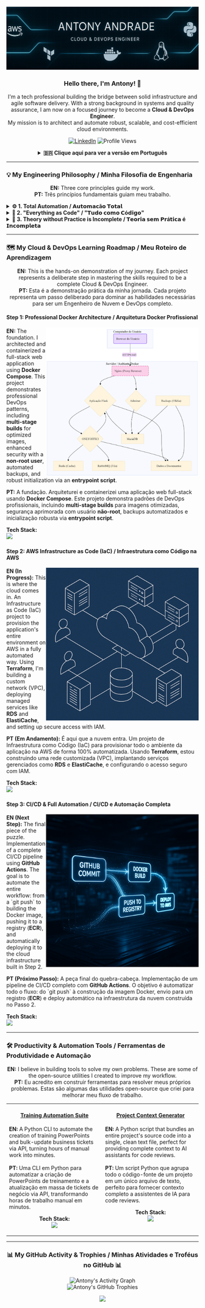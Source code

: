 <!-- Personalized Banner Block -->
<p align="center">
  <img src="https://github.com/antonyandrade01/.github/blob/main/assets/BannerPerfil.png?raw=true" alt="Antony Andrade - Cloud & DevOps Engineer Banner">
</p>

<!-- Introduction Block -->
<div align="center">

### Hello there, I'm Antony! 👋

<p>I'm a tech professional building the bridge between solid infrastructure and agile software delivery. With a strong background in systems and quality assurance, I am now on a focused journey to become a <b>Cloud & DevOps Engineer</b>.<br>My mission is to architect and automate robust, scalable, and cost-efficient cloud environments.</p>

<p>
  <a href="https://www.linkedin.com/in/antony-andrade-a04b92b7/" target="_blank"><img src="https://img.shields.io/badge/LinkedIn-0077B5?style=for-the-badge&logo=linkedin&logoColor=white" alt="LinkedIn"/></a>
  <img src="https://komarev.com/ghpvc/?username=antonyandrade01&label=Profile%20Views&color=blueviolet&style=for-the-badge" alt="Profile Views" />
</p>
</div>

<!-- Collapsible Portuguese Version -->
<details align="center">
  <summary><b>🇧🇷 Clique aqui para ver a versão em Português</b></summary>
  
  ### Olá, eu sou o Antony! 👋
  
  <p>Sou um profissional de tecnologia construindo a ponte entre infraestruturas sólidas e a entrega ágil de software. Com uma forte bagagem em sistemas e quality assurance, agora estou em uma jornada focada para me tornar um <b>Cloud & DevOps Engineer</b>.<br>Minha missão é arquitetar e automatizar ambientes na nuvem que sejam robustos, escaláveis e com custo-eficiente.</p>
</details>

---

### 💡 My Engineering Philosophy / Minha Filosofia de Engenharia

<div align="center">
<p><b>EN:</b> Three core principles guide my work.<br><b>PT:</b> Três princípios fundamentais guiam meu trabalho.</p>
</div>

<details>
  <summary><b>⚙️ 1. Total Automation / 𝗔𝘂𝘁𝗼𝗺𝗮𝗰ã𝗼 𝗧𝗼𝘁𝗮𝗹</b></summary>
  <p>
    <b>EN:</b> If a task is repetitive, it must be automated. Time is valuable.<br>
    <b>PT:</b> Se uma tarefa é repetitiva, ela deve ser automatizada. O tempo é valioso.
  </p>
</details>

<details>
  <summary><b>📜 2. "Everything as Code" / "𝗧𝘂𝗱𝗼 𝗰𝗼𝗺𝗼 𝗖ó𝗱𝗶𝗴𝗼"</b></summary>
  <p>
    <b>EN:</b> Infrastructure and pipelines must be versioned and testable. I use tools like Terraform and Docker to ensure every environment is consistent, secure, and recreatable at any moment.<br>
    <b>PT:</b> Infraestrutura e pipelines devem ser versionados e testáveis. Utilizo ferramentas como Terraform e Docker para garantir que cada ambiente seja consistente, seguro e recriável a qualquer momento.
  </p>
</details>

<details>
  <summary><b>🚀 3. Theory without Practice is Incomplete / 𝗧𝗲𝗼𝗿𝗶𝗮 𝘀𝗲𝗺 𝗣𝗿á𝘁𝗶𝗰𝗮 é 𝗜𝗻𝗰𝗼𝗺𝗽𝗹𝗲𝘁𝗮</b></summary>
  <p>
    <b>EN:</b> Certifications are important to validate knowledge, but true competence is proven in practice. Every concept I study is immediately applied to my projects, transforming theory into functional solutions.<br>
    <b>PT:</b> Certificações são importantes para validar o conhecimento, mas a verdadeira competência é provada na prática. Cada conceito que estudo é imediatamente aplicado nos meus projetos, transformando teoria em soluções funcionais.
  </p>
</details>

---

### 🗺️ My Cloud & DevOps Learning Roadmap / Meu Roteiro de Aprendizagem

<div align="center">
<p><b>EN:</b> This is the hands-on demonstration of my journey. Each project represents a deliberate step in mastering the skills required to be a complete Cloud & DevOps Engineer.<br><b>PT:</b> Esta é a demonstração prática da minha jornada. Cada projeto representa um passo deliberado para dominar as habilidades necessárias para ser um Engenheiro de Nuvem e DevOps completo.</p>
</div>


#### **Step 1: Professional Docker Architecture / Arquitetura Docker Profissional**
<a href="https://github.com/antonyandrade01/clinica-evolution-architecture">
  <img align="right" width="400" src="https://github.com/antonyandrade01/clinica-evolution-architecture/blob/main/docs/images/arquitetura.png?raw=true" alt="Docker Architecture">
</a>
<p><b>EN:</b> The foundation. I architected and containerized a full-stack web application using <b>Docker Compose</b>. This project demonstrates professional DevOps patterns, including <b>multi-stage builds</b> for optimized images, enhanced security with a <b>non-root user</b>, automated backups, and robust initialization via an <b>entrypoint script</b>.</p>
<p><b>PT:</b> A fundação. Arquiteturei e containerizei uma aplicação web full-stack usando <b>Docker Compose</b>. Este projeto demonstra padrões de DevOps profissionais, incluindo <b>multi-stage builds</b> para imagens otimizadas, segurança aprimorada com usuário <b>não-root</b>, backups automatizados e inicialização robusta via <b>entrypoint script</b>.</p>
<b>Tech Stack:</b><br>
<img src="https://skillicons.dev/icons?i=docker,python,flask,mysql,nginx,redis" />
<br clear="right"/>

#### **Step 2: AWS Infrastructure as Code (IaC) / Infraestrutura como Código na AWS**
<a href="https://github.com/antonyandrade01/clinica-evolution-aws-terraform-deployment">
  <img align="right" width="400" src="https://github.com/antonyandrade01/.github/blob/main/assets/CloudArchitectureBlueprint.png?raw=true" alt="AWS Architecture">
</a>
<p><b>EN (In Progress):</b> This is where the cloud comes in. An Infrastructure as Code (IaC) project to provision the application's entire environment on AWS in a fully automated way. Using <b>Terraform</b>, I'm building a custom network (VPC), deploying managed services like <b>RDS</b> and <b>ElastiCache</b>, and setting up secure access with IAM.</p>
<p><b>PT (Em Andamento):</b> É aqui que a nuvem entra. Um projeto de Infraestrutura como Código (IaC) para provisionar todo o ambiente da aplicação na AWS de forma 100% automatizada. Usando <b>Terraform</b>, estou construindo uma rede customizada (VPC), implantando serviços gerenciados como <b>RDS</b> e <b>ElastiCache</b>, e configurando o acesso seguro com IAM.</p>
<b>Tech Stack:</b><br>
<img src="https://skillicons.dev/icons?i=aws,terraform,ec2,rds,vpc,s3" />
<br clear="right"/>

#### **Step 3: CI/CD & Full Automation / CI/CD e Automação Completa**
<a href="https://github.com/antonyandrade01/clinica-evolution-source/tree/main/.github/workflows">
  <img align="right" width="400" src="https://github.com/antonyandrade01/.github/blob/main/assets/CI-CD-Pipeline.png?raw=true" alt="CI/CD Pipeline">
</a>
<p><b>EN (Next Step):</b> The final piece of the puzzle. Implementation of a complete CI/CD pipeline using <b>GitHub Actions</b>. The goal is to automate the entire workflow: from a `git push` to building the Docker image, pushing it to a registry (<b>ECR</b>), and automatically deploying it to the cloud infrastructure built in Step 2.</p>
<p><b>PT (Próximo Passo):</b> A peça final do quebra-cabeça. Implementação de um pipeline de CI/CD completo com <b>GitHub Actions</b>. O objetivo é automatizar todo o fluxo: do `git push` à construção da imagem Docker, envio para um registro (<b>ECR</b>) e deploy automático na infraestrutura da nuvem construída no Passo 2.</p>
<b>Tech Stack:</b><br>
<img src="https://skillicons.dev/icons?i=githubactions,docker,aws,kubernetes" />
<br clear="right"/>

---

### 🛠️ Productivity & Automation Tools / Ferramentas de Produtividade e Automação

<div align="center">
<p><b>EN:</b> I believe in building tools to solve my own problems. These are some of the open-source utilities I created to improve my workflow.<br><b>PT:</b> Eu acredito em construir ferramentas para resolver meus próprios problemas. Estas são algumas das utilidades open-source que criei para melhorar meu fluxo de trabalho.</p>
</div>

<table width="100%">
<tr>
<td width="50%" valign="top">
  <h4 align="center"><a href="https://github.com/antonyandrade01/training-automation-suite">Training Automation Suite</a></h4>
  <p><b>EN:</b> A Python CLI to automate the creation of training PowerPoints and bulk-update business tickets via API, turning hours of manual work into minutes.<br><br><b>PT:</b> Uma CLI em Python para automatizar a criação de PowerPoints de treinamento e a atualização em massa de tickets de negócio via API, transformando horas de trabalho manual em minutos.</p>
  <p align="center"><b>Tech Stack:</b><br><img src="https://skillicons.dev/icons?i=python,mysql,powershell" /></p>
</td>
<td width="50%" valign="top">
  <h4 align="center"><a href="https://github.com/antonyandrade01/project-context-generator">Project Context Generator</a></h4>
  <p><b>EN:</b> A Python script that bundles an entire project's source code into a single, clean text file, perfect for providing complete context to AI assistants for code reviews.<br><br><b>PT:</b> Um script Python que agrupa todo o código-fonte de um projeto em um único arquivo de texto, perfeito para fornecer contexto completo a assistentes de IA para code reviews.</p>
  <p align="center"><b>Tech Stack:</b><br><img src="https://skillicons.dev/icons?i=python,bash" /></p>
</td>
</tr>
</table>

---
<h3 align="center">📊 My GitHub Activity & Trophies / Minhas Atividades e Troféus no GitHub 📊</h3>

<div align="center">
  <picture>
    <source 
      media="(prefers-color-scheme: dark)" 
      srcset="https://github-readme-activity-graph.vercel.app/graph?username=antonyandrade01&bg_color=0d1117&color=ffffff&line=00b4d8&point=ffffff&area=true&hide_border=true"
    >
    <source 
      media="(prefers-color-scheme: light)" 
      srcset="https://github-readme-activity-graph.vercel.app/graph?username=antonyandrade01&bg_color=fffeff&color=24292e&line=00b4d8&point=24292e&area=true&hide_border=true"
    >
    <img 
      alt="Antony's Activity Graph" 
      src="https://github-readme-activity-graph.vercel.app/graph?username=antonyandrade01&bg_color=fffeff&color=24292e&line=00b4d8&point=24292e&area=true&hide_border=true"
    >
  </picture>
</div>

<div align="center"> 
  <picture>
    <source 
      media="(prefers-color-scheme: dark)" 
      srcset="https://github-profile-trophy.vercel.app/?username=antonyandrade01&theme=dracula&column=-1&no-frame=true&no-bg=true&margin-w=15&rank=-?"
    >
    <source 
      media="(prefers-color-scheme: light)" 
      srcset="https://github-profile-trophy.vercel.app/?username=antonyandrade01&theme=flat&column=-1&no-frame=true&no-bg=true&margin-w=15&rank=-?"
    >
    <img 
      alt="Antony's GitHub Trophies" 
      src="https://github-profile-trophy.vercel.app/?username=antonyandrade01&theme=flat&column=-1&no-frame=true&no-bg=true&margin-w=15&rank=-?"
    >
  </picture>
</div>

<p align="center">
  <img src="https://capsule-render.vercel.app/api?type=wave&color=00b4d8&height=150§ion=footer"/>
</p>
